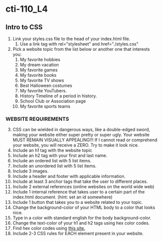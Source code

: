 # cti-110_L4
## Intro to CSS

1. Link your styles.css file to the head of your index.html file.
   1. Use a link tag with rel="stylesheet" and href="./styles.css"
2. Pick a website topic from the list below or another one that interests you:
   1. My favorite hobbies
   2. My dream vacation
   3. My favorite games
   4. My favorite books
   5. My favorite TV shows
   6. Best Halloween costumes
   7. My favorite YouTubers. 
   8. History Timeline of a period in history.
   9. School Club or Association page
   10. My favorite sports teams

### WEBSITE REQUIREMENTS   
   
3. CSS can be wielded in dangerous ways, like a double-edged sword, making your website either super pretty or super ugly. Your website MUST REMAIN VISUALLY APPEALING!!! If I cannot read or comprehend your website, you will receive a ZERO. Try to make it look nice. 
4. Include an h1 tag with the website topic
5. Include an h2 tag with your first and last name.
6. Include an ordered list with 5 list items.
7. Include an unordered list with 5 list items.
8. Include 3 images.
9. Include a header and footer with applicable information. 
10. Include at least 3 anchor tags that take the user to different places.
   1.  Include 2 external references (online websites on the world wide web)
   2.  Include 1 internal reference that takes user to a certain part of the index.html document. (hint: set an id somewhere)
11. Include 1 button that takes you to a website related to your topic.
12. Change the background-color of your HTML body to a color that looks nice.
   1. Type in a color with standard english for the body background-color.
13. Change the text-color of your h1 and h2 tags using hex color codes. 
   1. Find hex color codes using <a href="https://htmlcolorcodes.com/">this site.</a>
14. Include 2-3 CSS rules for EACH element present in your website.